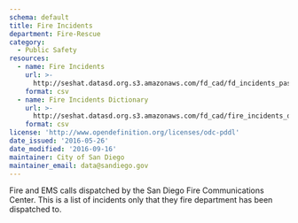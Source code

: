 ```yaml
---
schema: default
title: Fire Incidents
department: Fire-Rescue
category:
  - Public Safety
resources:
  - name: Fire Incidents
    url: >-
      http://seshat.datasd.org.s3.amazonaws.com/fd_cad/fd_incidents_past_12_mo_datasd.csv
    format: csv
  - name: Fire Incidents Dictionary
    url: >-
      http://seshat.datasd.org.s3.amazonaws.com/fd_cad/fire_incidents_dictionary_datasd.csv
    format: csv
license: 'http://www.opendefinition.org/licenses/odc-pddl'
date_issued: '2016-05-26'
date_modified: '2016-09-16'
maintainer: City of San Diego
maintainer_email: data@sandiego.gov
---
```

Fire and EMS calls dispatched by the San Diego Fire Communications Center.
This is a list of incidents only that they fire department has been dispatched to.
